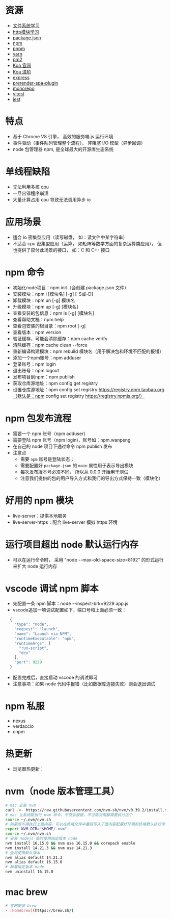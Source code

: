 # 资源
- [文件系统学习](http://www.jianshu.com/p/5683c8a93511)
- [http模块学习](https://my.oschina.net/freddon/blog/513853)
- [package.json](http://mujiang.info/translation/npmjs/files/package.json.html)
- [npm](https://www.npmjs.cn/)
- [pnpm](https://pnpm.io/zh/)
- [yarn](https://yarn.bootcss.com/)
- [pm2](https://pm2.keymetrics.io/)
- [Koa 官网](https://koa.bootcss.com/)
- [Koa 进阶](https://chenshenhai.github.io/koa2-note/note/project/framework.html)
- [express](https://expressjs.com/zh-cn/)
- [prerender-spa-plugin](https://www.npmjs.com/package/prerender-spa-plugin)
- [monorepo](相似包多项目统一管理)
- [vitest](https://cn.vitest.dev/)
- [jest](https://www.jestjs.cn/)

# 特点 
- 基于 Chrome V8 引擎， 高效的服务端 js 运行环境
- 事件驱动（事件队列管理整个流程）、 非阻塞 I/O 模型（异步回调）
- node 包管理器 npm, 是全球最大的开源库生态系统

# 单线程缺陷
- 无法利用多核 cpu
- 一旦出错程序崩溃
- 大量计算占用 cpu 导致无法调用异步 io

# 应用场景
- 适合 io 密集型应用（读写磁盘， 如：读文件中某字符串）
- 不适合 cpu 密集型应用（运算， 如矩阵等数学方面的复杂运算类应用）， 但也提供了应付此场景的接口， 如：C 和 C+- 接口

# npm 命令
- 初始化node项目：npm init（会创建 package.json 文件）
- 安装模块：npm i [模块名] [-g] [-S或-D]
- 卸载模块：npm un [-g] 模块名
- 升级模块：npm up [-g] [模块名]
- 查看安装的包信息：npm ls [-g] [模块名]
- 查看帮助文档：npm help
- 查看包安装的根目录：npm root [-g]
- 查看版本：npm version
- 验证缓存，可能会清除缓存：npm cache verify
- 清除缓存：npm cache clean --force
- 重新编译构建模块：npm rebuild 模块名（用于解决包和环境不匹配的报错）
- 添加一个npm账号：npm adduser
- 登录账号：npm login
- 退出账号：npm logout
- 发布项目到npm：npm publish
- 获取仓库源地址：npm config get registry
- 设置仓库源地址：npm config set registry https://registry.npm.taobao.org（默认是：npm config set registry https://registry.npmjs.org/）

# npm 包发布流程
- 需要一个 npm 账号（npm adduser)
- 需要登陆 npm 账号（npm login)，账号如：npm.wanpeng
- 在自己的 node 项目下通过命令 npm publish 发布
- 注意点
  - 需要 `npm` 账号是登陆状态； 
  - 需要配置好 `package.json` 的 `main` 属性用于表示导出模块
  - 每次发布版本号必须不同， 所以从 0.0.0 开始用于测试
  - 注意我们提供的包的用户导入方式和我们的导出方式保持一致（模块化）

# 好用的 npm 模块
- live-server：提供本地服务
- live-server-https：配合 live-server 模拟 https 环境

# 运行项目超出 node 默认运行内存
- 可以在运行命令时， 采用 "node --max-old-space-size=8192" 的形式运行来扩大 node 运行内存

# vscode 调试 npm 脚本
- 先配置一条 npm 脚本：node --inspect-brk=9229 app.js
- vscode追加一项调试配置如下，端口号和上面必须一致：
```js
  {
    "type": "node",
    "request": "launch",
    "name": "Launch via NPM",
    "runtimeExecutable": "npm",
    "runtimeArgs": [
      "run-script",
      "dev"
    ],
    "port": 9229
  }
```
- 配置完成后，直接启动 vscode 的调试即可
- 注意事项：如果 node 代码中报错（比如数据库连接失败）则会退出调试

# npm 私服
- nexus
- verdaccio
- cnpm

# 热更新
- 浏览器热更新：

# nvm（node 版本管理工具）
```bash
# mac 安装 nvm
curl -o- https://raw.githubusercontent.com/nvm-sh/nvm/v0.39.2/install.sh | bash
# mac 让系统能执行 nvm 命令，不然会报错，不过每次用都需要执行这个
source ~/.nvm/nvm.sh
# 如果想不用执行上面内容，可以在终端文件中最后写入下面内容配置好环境和终端默认执行命令
export NVM_DIR="$HOME/.nvm"   
source ~/.nvm/nvm.sh
# 安装 nodejs 临时使用指定版本 node
nvm install 16.15.0 && nvm use 16.15.0 && corepack enable
nvm install 14.21.3 && nvm use 14.21.3
# 全局使用默认版本
nvm alias default 14.21.3
nvm alias default 16.15.0
# 卸载指定版本 node
nvm uninstall 16.15.0
```

# mac brew 
```bash
# 官网安装 brew
- [Homebrew](https://brew.sh/)
```
